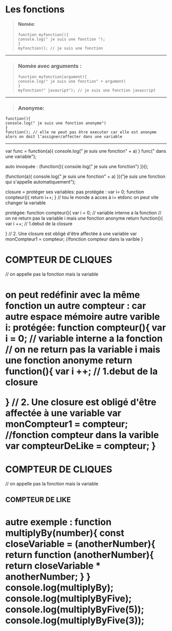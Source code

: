 # Les fonctions
> #### Nomée:  
> ``` 
> function myfonction(){  
> console.log(" je suis une fonction "); 
> }    
> myfonction(); // je suis une fonction 
> ```  
*** 

> ### Nomée avec arguments :
> ```
> function myfonction(argument){ 
> console.log(" je suis une fonction" + argument) 
> } 
> myfonction(" javasript"); // je suis une fonction javascript 
> ``` 
*** 

> ### Anonyme:
```
function(){ 
console.log(" je suis une fonction anonyme")
}  
function(); // elle ne peut pas être executer car elle est anonyme 
alors on doit l‘assigner/affecter dans une variable 
```
*** 
var func = function(a){
   console.log(" je suis une fonction" + a)
}
func(" dans une variable");

auto invoquée :
(function(){
   console.log(" je suis une fonction")
})();

(function(a){
   console.log(" je suis une fonction" + a)
})("je suis une fonction qui s'appelle automatiquement");

closure = protéger ses variables:
pas protégée :
var i= 0;
function conpteur(){
  return i++;
} // tou le monde a acces à i= etdonc on peut vite changer la variable

protégée:
function compteur(){
  var i = 0; // variable interne a la fonction
 // on ne return pas la variable i mais une fonction anonyme
 return function(){
  var i ++; // 1.debut de la closure

 }
   // 2. Une closure est obligé d'être affectée à une variable
   var monCompteur1 = compteur; //fonction compteur dans la varible
}

<h1 onclick = "console.log(monCompteur1())">COMPTEUR DE CLIQUES</h1> // on appelle pas la fonction mais la variable
<h1 onclick = "i = 5000"><h1>

on peut redéfinir avec la même fonction un autre compteur :
car autre espace mémoire autre varible i:
protégée:
function compteur(){
  var i = 0; // variable interne a la fonction
 // on ne return pas la variable i mais une fonction anonyme
 return function(){
  var i ++; // 1.debut de la closure

 }
   // 2. Une closure est obligé d'être affectée à une variable
   var monCompteur1 = compteur; //fonction compteur dans la varible
   var compteurDeLike = compteur;
}

<h1 onclick = "console.log(monCompteur1())">COMPTEUR DE CLIQUES</h1> // on appelle pas la fonction mais la variable
<h2 onclick = "console.log(monCompteurDeLIke())">COMPTEUR DE LIKE</h2>
<h1 onclick = "i = 5000"><h1>

autre exemple :
function multiplyBy(number){
  const closeVariable = (anotherNumber){
    return function (anotherNumber){
      return closeVariable * anotherNumber;
    }
 }  
 console.log(multiplyBy);
  console.log(multiplyByFive);
   console.log(multiplyByFive(5));
    console.log(multiplyByFive(3));
